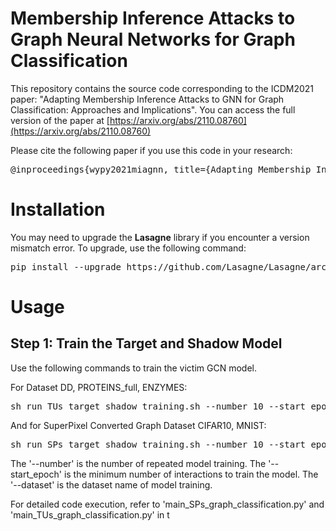 # Membership Inference Attacks to Graph Neural Networks for Graph Classification

This repository contains the source code corresponding to the ICDM2021 paper: "Adapting Membership Inference Attacks to GNN for Graph Classification: Approaches and Implications". You can access the full version of the paper at [https://arxiv.org/abs/2110.08760](https://arxiv.org/abs/2110.08760)

Please cite the following paper if you use this code in your research:
<pre>@inproceedings{wypy2021miagnn, title={Adapting Membership Inference Attacks to GNN for Graph Classification: Approaches and Implications}, author={Bang, Wu and Xiangwen, Yang and Shirui, Pan and Xingliang, Yuan}, booktitle={2021 IEEE International Conference on Data Mining (ICDM)}, year={2021}, organization={IEEE}}</pre>

# Installation

You may need to upgrade the **Lasagne** library if you encounter a version mismatch error. To upgrade, use the following command:
<pre>pip install --upgrade https://github.com/Lasagne/Lasagne/archive/master.zip</pre>

# Usage

## Step 1: Train the Target and Shadow Model

Use the following commands to train the victim GCN model.

For Dataset DD, PROTEINS_full, ENZYMES:
<pre>sh run_TUs_target_shadow_training.sh --number 10 --start_epoch 100 --dataset DD</pre>

And for SuperPixel Converted Graph Dataset CIFAR10, MNIST:
<pre>sh run_SPs_target_shadow_training.sh --number 10 --start_epoch 100 --dataset MNIST</pre>

The '--number' is the number of repeated model training. The '--start_epoch' is the minimum number of interactions to train the model. The '--dataset' is the dataset name of model training.

For detailed code execution, refer to 'main_SPs_graph_classification.py' and 'main_TUs_graph_classification.py' in t
